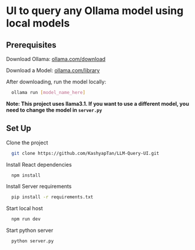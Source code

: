 
# UI to query any Ollama model using local models 


## Prerequisites

Download Ollama: [ollama.com/download](https://ollama.com/download)

Download a Model: [ollama.com/library](https://ollama.com/library)

After downloading, run the model locally:

```bash
  ollama run [model_name_here]
```

**Note: This project uses llama3.1. If you want to use a different model, you need to change the model in `server.py`**


## Set Up

Clone the project

```bash
  git clone https://github.com/KashyapTan/LLM-Query-UI.git
```

Install React dependencies

```bash
  npm install
```

Install Server requirements

```bash
  pip install -r requirements.txt
```

Start local host

```bash
  npm run dev
```

Start python server

```bash
  python server.py
```

